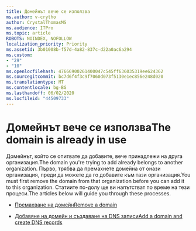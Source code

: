 ```yaml
---
title: Домейнът вече се използва
ms.author: v-crytho
author: CrystalThomasMS
ms.audience: ITPro
ms.topic: article
ROBOTS: NOINDEX, NOFOLLOW
localization_priority: Priority
ms.assetid: 3b01008b-f57d-4a82-837c-d22a0ac6a294
ms.custom:
- "29"
- "10"
ms.openlocfilehash: 47666900261400047c545ff636035319ee624362
ms.sourcegitcommit: bc7d6f4f3c9f7060d073f5130e1ec856e248d020
ms.translationtype: MT
ms.contentlocale: bg-BG
ms.lasthandoff: 06/02/2020
ms.locfileid: "44509733"
---
```

# <a name="the-domain-is-already-in-use"></a><span data-ttu-id="be8ce-102">Домейнът вече се използва</span><span class="sxs-lookup"><span data-stu-id="be8ce-102">The domain is already in use</span></span>

<span data-ttu-id="be8ce-103">Домейнът, който се опитвате да добавите, вече принадлежи на друга организация.</span><span class="sxs-lookup"><span data-stu-id="be8ce-103">The domain you're trying to add already belongs to another organization.</span></span> <span data-ttu-id="be8ce-104">Първо, трябва да премахнете домейна от онази организация, преди да можете да го добавите към тази организация.</span><span class="sxs-lookup"><span data-stu-id="be8ce-104">You must first remove the domain from that organization before you can add it to this organization.</span></span> <span data-ttu-id="be8ce-105">Статиите по-долу ще ви напътстват по време на тези процеси.</span><span class="sxs-lookup"><span data-stu-id="be8ce-105">The articles below will guide you through these processes.</span></span>
  
- [<span data-ttu-id="be8ce-106">Премахване на домейн</span><span class="sxs-lookup"><span data-stu-id="be8ce-106">Remove a domain</span></span>](https://docs.microsoft.com/microsoft-365/admin/get-help-with-domains/remove-a-domain)

- [<span data-ttu-id="be8ce-107">Добавяне на домейн и създаване на DNS записи</span><span class="sxs-lookup"><span data-stu-id="be8ce-107">Add a domain and create DNS records</span></span>](https://docs.microsoft.com/microsoft-365/admin/get-help-with-domains/create-dns-records-at-any-dns-hosting-provider)
